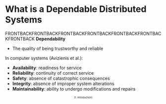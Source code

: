 # What is a Dependable Distributed Systems
FRONTBACKFRONTBACKFRONTBACKFRONTBACKFRONTBACKFRONTBACKFRONTBACK
**Dependability**
- The quality of being trustworthy and reliable

In computer systems (Avizienis et al.):
- **Availability**: readiness for service
- **Reliability**: continuity of correct service
- **Safety**: absence of catastrophic consequences
- **Integrity**: absence of improper system alterations
- **Maintainability**: ability to undergo modifications and
repairs

<div style="text-align: center; font-size:8px;">(1. Introduction)</div>